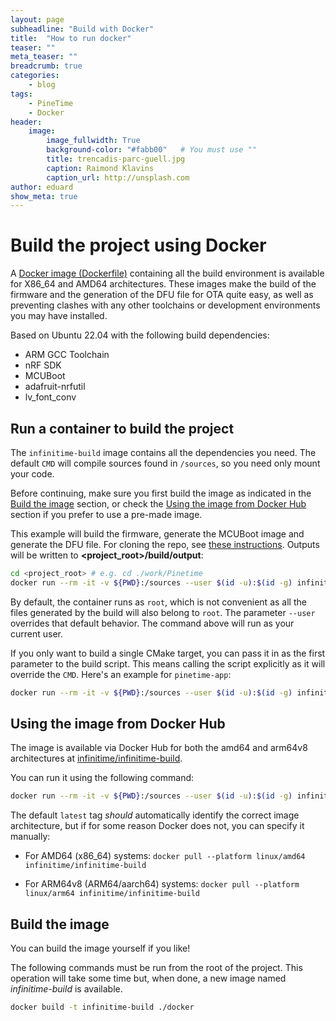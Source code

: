 ```yaml
---
layout: page
subheadline: "Build with Docker"
title:  "How to run docker"
teaser: ""
meta_teaser: ""
breadcrumb: true
categories:
    - blog
tags:
    - PineTime
    - Docker
header:
    image:
        image_fullwidth: True
        background-color: "#fabb00"   # You must use ""
        title: trencadis-parc-guell.jpg
        caption: Raimond Klavins
        caption_url: http://unsplash.com
author: eduard
show_meta: true
---
```

# Build the project using Docker

A [Docker image (Dockerfile)](../docker) containing all the build environment is available for X86_64 and AMD64 architectures.
These images make the build of the firmware and the generation of the DFU file for OTA quite easy, as well as preventing clashes with any other toolchains or development environments you may have installed.

Based on Ubuntu 22.04 with the following build dependencies:

- ARM GCC Toolchain
- nRF SDK
- MCUBoot
- adafruit-nrfutil
- lv_font_conv

## Run a container to build the project

The `infinitime-build` image contains all the dependencies you need.
The default `CMD` will compile sources found in `/sources`, so you need only mount your code.

Before continuing, make sure you first build the image as indicated in the [Build the image](#build-the-image) section, or check the [Using the image from Docker Hub](#using-the-image-from-docker-hub) section if you prefer to use a pre-made image.

This example will build the firmware, generate the MCUBoot image and generate the DFU file.
For cloning the repo, see [these instructions](../doc/buildAndProgram.md#clone-the-repo). Outputs will be written to **<project_root>/build/output**:

```bash
cd <project_root> # e.g. cd ./work/Pinetime
docker run --rm -it -v ${PWD}:/sources --user $(id -u):$(id -g) infinitime-build
```

By default, the container runs as `root`, which is not convenient as all the files generated by the build will also belong to `root`.
The parameter `--user` overrides that default behavior.
The command above will run as your current user.

If you only want to build a single CMake target, you can pass it in as the first parameter to the build script.
This means calling the script explicitly as it will override the `CMD`.
Here's an example for `pinetime-app`:

```bash
docker run --rm -it -v ${PWD}:/sources --user $(id -u):$(id -g) infinitime-build /opt/build.sh pinetime-app
```

## Using the image from Docker Hub

The image is available via Docker Hub for both the amd64 and arm64v8 architectures at [infinitime/infinitime-build](https://hub.docker.com/repository/docker/infinitime/infinitime-build).

You can run it using the following command:

```bash
docker run --rm -it -v ${PWD}:/sources --user $(id -u):$(id -g) infinitime/infinitime-build
```

The default `latest` tag *should* automatically identify the correct image architecture, but if for some reason Docker does not, you can specify it manually:

- For AMD64 (x86_64) systems: `docker pull --platform linux/amd64 infinitime/infinitime-build`

- For ARM64v8 (ARM64/aarch64) systems: `docker pull --platform linux/arm64 infinitime/infinitime-build`

## Build the image

You can build the image yourself if you like!

The following commands must be run from the root of the project. This operation will take some time but, when done, a new image named *infinitime-build* is available.

```bash
docker build -t infinitime-build ./docker
```
